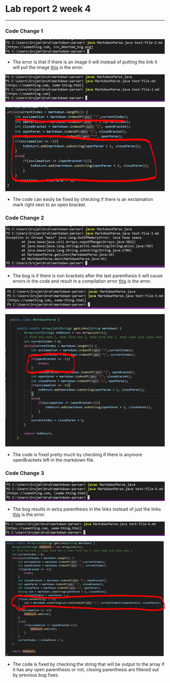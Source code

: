 # **Lab report 2 week 4**
---  

### Code Change 1
![bug1](bug_not_error.PNG)  
- The error is that if there is an image it will instead of putting the link it will put the image [this](test-file-2.md) is the error.  

![bug1-fix](bug_not_error-fix.PNG)  

![bug1-fix2](bug_not_error_2-fix.PNG)  

- The code can easily be fixed by checking if there is an exclamation mark right next to an open bracket.  

### Code Change 2
![bug2](error_after_last.PNG)  
- The bug is if there is non brackets after the last parenthesis it will cause errors in the code and result in a compilation error [this](test-file-3.md) is the error.  

![bug2-fix](error_after_last-fix.PNG)  

![bug2-fix2](error_after_last_2-fix.PNG)  

- The code is fixed pretty much by checking if there is anymore openBrackets left in the markdown file.  

### Code Change 3
![bug2](Error_before.PNG)  
- The bug results in extra parenthesis in the links instead of just the links [this](test-file-4.md) is the error.  

![bug2-fix](error_before-fix.PNG)  

![bug2-fix2](error_before_2-fix.PNG)  

- The code is fixed by checking the string that will be output to the array if it has any open parenthesis or not, closing parenthesis are filtered out by previous bug fixes.  

